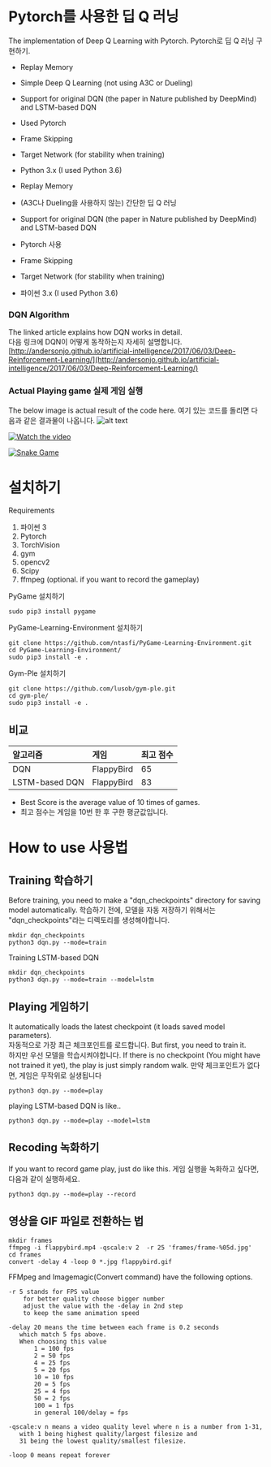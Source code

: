 # Pytorch를 사용한 딥 Q 러닝

The implementation of Deep Q Learning with Pytorch. 
Pytorch로 딥 Q 러닝 구현하기. 

* Replay Memory 
* Simple Deep Q Learning (not using A3C or Dueling) 
* Support for original DQN (the paper in Nature published by DeepMind) and LSTM-based DQN
* Used Pytorch
* Frame Skipping 
* Target Network (for stability when training)
* Python 3.x (I used Python 3.6)

* Replay Memory 
* (A3C나 Dueling을 사용하지 않는) 간단한 딥 Q 러닝 
* Support for original DQN (the paper in Nature published by DeepMind) and LSTM-based DQN
* Pytorch 사용
* Frame Skipping 
* Target Network (for stability when training)
* 파이썬 3.x (I used Python 3.6)

### DQN Algorithm
The linked article explains how DQN works in detail.<br>
다음 링크에 DQN이 어떻게 동작하는지 자세히 설명합니다. 
[http://andersonjo.github.io/artificial-intelligence/2017/06/03/Deep-Reinforcement-Learning/](http://andersonjo.github.io/artificial-intelligence/2017/06/03/Deep-Reinforcement-Learning/)

### Actual Playing game 실제 게임 실행
The below image is actual result of the code here. 
여기 있는 코드를 돌리면 다음과 같은 결과물이 나옵니다. 
![alt text](./images/flappybird.gif?raw=true)

[![Watch the video](http://img.youtube.com/vi/MkE6bnK7_DE/0.jpg)](https://youtu.be/MkE6bnK7_DE)

[![Snake Game](https://img.youtube.com/vi/cBxXIII4qRM/0.jpg)](https://www.youtube.com/watch?v=cBxXIII4qRM)


# 설치하기

Requirements 

1. 파이썬 3
2. Pytorch 
3. TorchVision
4. gym
5. opencv2 
6. Scipy
7. ffmpeg (optional. if you want to record the gameplay)


PyGame 설치하기

```
sudo pip3 install pygame
```

PyGame-Learning-Environment 설치하기

```
git clone https://github.com/ntasfi/PyGame-Learning-Environment.git
cd PyGame-Learning-Environment/
sudo pip3 install -e .
```

Gym-Ple 설치하기

```
git clone https://github.com/lusob/gym-ple.git
cd gym-ple/
sudo pip3 install -e .
```
## 비교 

| 알고리즘 | 게임 | 최고 점수 | 
|:----------|:-----|:-----------|
| DQN       | FlappyBird | 65   |
| LSTM-based DQN | FlappyBird | 83 |

* Best Score is the average value of 10 times of games. 
* 최고 점수는 게임을 10번 한 후 구한 평균값입니다. 

# How to use 사용법

## Training 학습하기

Before training, you need to make a "dqn_checkpoints" directory for saving model automatically. 
학습하기 전에, 모델을 자동 저장하기 위해서는 "dqn_checkpoints"라는 디렉토리를 생성해야합니다. 

```
mkdir dqn_checkpoints
python3 dqn.py --mode=train
```

Training LSTM-based DQN

```
mkdir dqn_checkpoints
python3 dqn.py --mode=train --model=lstm
```

## Playing 게임하기

It automatically loads the latest checkpoint (it loads saved model parameters). <br>
자동적으로 가장 최근 체크포인트를 로드합니다. 
But first, you need to train it.<br>
하지만 우선 모델을 학습시켜야합니다. 
If there is no checkpoint (You might have not trained it yet), the play is just simply random walk. 
만약 체크포인트가 없다면, 게임은 무작위로 실생됩니다

```
python3 dqn.py --mode=play
```

playing LSTM-based DQN is like.. 

```
python3 dqn.py --mode=play --model=lstm
```

## Recoding 녹화하기

If you want to record game play, just do like this. 
게임 실행을 녹화하고 싶다면, 다음과 같이 실행하세요.

```
python3 dqn.py --mode=play --record 
```

## 영상을 GIF 파일로 전환하는 법

```
mkdir frames
ffmpeg -i flappybird.mp4 -qscale:v 2  -r 25 'frames/frame-%05d.jpg'
cd frames
convert -delay 4 -loop 0 *.jpg flappybird.gif
```

FFMpeg and Imagemagic(Convert command) have the following options. 

```
-r 5 stands for FPS value
    for better quality choose bigger number
    adjust the value with the -delay in 2nd step
    to keep the same animation speed

-delay 20 means the time between each frame is 0.2 seconds
   which match 5 fps above.
   When choosing this value
       1 = 100 fps
       2 = 50 fps
       4 = 25 fps
       5 = 20 fps
       10 = 10 fps
       20 = 5 fps
       25 = 4 fps
       50 = 2 fps
       100 = 1 fps
       in general 100/delay = fps

-qscale:v n means a video quality level where n is a number from 1-31, 
   with 1 being highest quality/largest filesize and 
   31 being the lowest quality/smallest filesize.

-loop 0 means repeat forever
```

